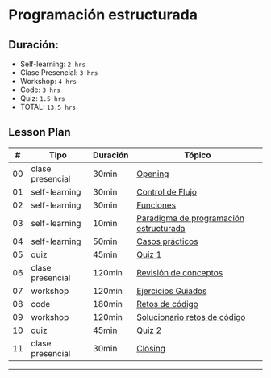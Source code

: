# Programación estructurada

## Duración:
- Self-learning: `2 hrs`
- Clase Presencial: `3 hrs`
- Workshop: `4 hrs`
- Code: `3 hrs`
- Quiz: `1.5 hrs`
- TOTAL: `13.5 hrs`

## Lesson Plan
| # | Tipo | Duración | Tópico
| - | ---- | -------- | ------
| 00 | clase presencial | 30min | [Opening](00-opening-program-structure.md)
| 01 | self-learning | 30min | [Control de Flujo](01-control-flow.md)
| 02 | self-learning | 30min | [Funciones](02-functions.md)
| 03 | self-learning | 10min | [Paradigma de programación estructurada](03-structured-programming-paradigm.md)
| 04 | self-learning | 50min | [Casos prácticos](04-case-studies-program-structure.md)
| 05 | quiz | 45min | [Quiz 1](05-quiz1-program-structure.md)
| 06 | clase presencial | 120min | [Revisión de conceptos](06-lecture-program-structure.md)
| 07 | workshop | 120min |  [Ejercicios Guiados](07-guided-exercises-workshop-program-structure.md)
| 08 | code | 180min | [Retos de código](08-code-challenges-program-structure.md)
| 09 | workshop | 120min | [Solucionario retos de código](09-solutions-code-challenges-program-structure.md)
| 10 | quiz | 45min | [Quiz 2](10-quiz-2-program-structure.md)
| 11 | clase presencial | 30min | [Closing](11-closing-program-structure.md)


*****

